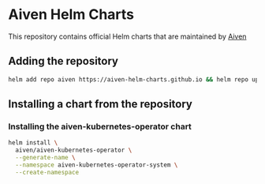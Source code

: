 # Aiven Helm Charts

This repository contains official Helm charts that are maintained by [Aiven](https://aiven.io)

## Adding the repository

```bash
helm add repo aiven https://aiven-helm-charts.github.io && helm repo update
```

## Installing a chart from the repository

### Installing the aiven-kubernetes-operator chart

```bash
helm install \
  aiven/aiven-kubernetes-operator \
  --generate-name \
  --namespace aiven-kubernetes-operator-system \
  --create-namespace
```
